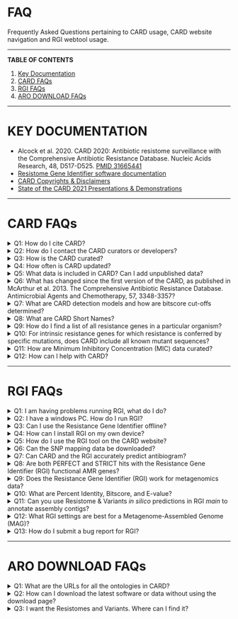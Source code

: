 # FAQ
Frequently Asked Questions pertaining to CARD usage, CARD website navigation and RGI webtool usage.

---

**TABLE OF CONTENTS**

1. [Key Documentation](#key-documentation)
2. [CARD FAQs](#card-faqs)
3. [RGI FAQs](#rgi-faqs)
4. [ARO DOWNLOAD FAQs](#aro-download-faqs)

---

# **KEY DOCUMENTATION**

* Alcock et al. 2020. CARD 2020: Antibiotic resistome surveillance with the Comprehensive Antibiotic Resistance Database. Nucleic Acids Research, 48, D517-D525. [PMID 31665441](https://pubmed.ncbi.nlm.nih.gov/31665441/)
* [Resistome Gene Identifier software documentation](https://github.com/arpcard/rgi)
* [CARD Copyrights & Disclaimers](https://card.mcmaster.ca/about)
* [State of the CARD 2021 Presentations & Demonstrations](https://github.com/arpcard/state-of-the-card-2021)

---

# **CARD FAQs**
<details closed>
<summary>Q1: How do I cite CARD?</summary>
<br>
A: Alcock et al. 2020. CARD 2020: antibiotic resistome surveillance with the Comprehensive Antibiotic Resistance Database. Nucleic Acids Research, 48, D517-D525. [PMID 31665441](https://pubmed.ncbi.nlm.nih.gov/31665441/)
</details>

<details closed>
<summary>Q2: How do I contact the CARD curators or developers?</summary> 
<br>
A: You can contact the CARD curators or developers directly at card@mcmaster.ca, Twitter at @arpcard, or at GitHub (https://github.com/arpcard/rgi).
</details>

<details closed>
<summary>Q3: How is the CARD curated?</summary>
<br>
A: The CARD is curated by a group of experts in the area of antimicrobial resistance (AMR) and bioinformatics, including consultation with outside experts where needed.
</details>

<details closed>
<summary>Q4: How often is CARD updated?</summary>
<br>
A: The CARD is updated approximately monthly.
</details>

<details closed>
<summary>Q5: What data is included in CARD? Can I add unpublished data?</summary>
<br>
A: Only published AMR genes and mutations, with subsequent submission of sequence to GenBank, with clear evidence of elevated MICs are curated into CARD.
The only exception is beta-lactamase genes, which are being named faster than they can be validated. Alcock et al. (2020) provided details on CARD's curation paradigm. We can additionally provide genome or whole-genome shotgun assembly bulk annotation for private data sets using the Resistance Gene Identifier, please contact card@mcmaster.ca.
</details>

<details closed>
<summary>Q6: What has changed since the first version of the CARD, as published in McArthur et al. 2013. The Comprehensive Antibiotic Resistance Database. Antimicrobial Agents and Chemotherapy, 57, 3348-3357?</summary>
<br>
A: The CARD is now more tightly focussed on antimicrobial resistance (AMR) reference sequences and associated detection models. Each sequence curated into the CARD is now associated with both the Antibiotic Resistance Ontology to provide classification and semantic context as well as defined detection models and parameters. The CARD has additionally abandoned use of internal accessions for sequences and now exclusively uses GenBank accessions.
</details>

<details closed>
<summary>Q7: What are CARD detection models and how are bitscore cut-offs determined?</summary>
<br>
A: CARD now organizes reference AMR gene sequences and mutations in the context of bioinformatics models, which are listed here: https://card.mcmaster.ca/ontology/40323. These model types are discussed in detail in Alcock et al. 2020. The most frequently used model type is the Protein Homolog Model for presence or absence of acquired resistance genes, such as beta-lactamases (see this thread on how CARD determines bitscore cutoffs: https://github.com/arpcard/rgi/issues/140). The second most frequently used model type is the Protein Variant Model for detection of intrinsic genes that have acquired mutations conferring resistance.
</details>

<details closed>
<summary>Q8: What are CARD Short Names?</summary>
<br>
A: A CARD-specific abbreviation for AMR gene names associated with Antibiotic Resistance
Ontology terms, often not based on the literature. This is used for programmatic and 
compatibility purposes and is not ontologically relevant. Each ontology term with an 
associated AMR detection model has a CARD Short Name that appears in CARD data files 
and output generated by RGI. If the original gene name is less than 15 characters, the 
CARD short name is identical; if the gene name is greater than 15 characters, the CARD 
Short Name has been abbreviated by CARD curators specifically to identify the proper 
gene or protein name. All CARD Short Names are unique and have whitespace characters 
replaced by underscore characters. The convention for pathogen names is capitalized 
first letter of the genus followed by the lowercase first three letters of the species 
name. The antibiotic abbreviations are from https://journals.asm.org/journal/aac/abbreviations
plus some custom abbreviations by the CARD curators. Simple CARD Short Names often do not
involve either, e.g. CTX-M-15, but where applicable the CARD Short Names follow pathogen_gene
or pathogen_gene_drug. The full lists of abbreviations can be found at:
https://card.mcmaster.ca/latest/data
</details>

<details closed>
<summary>Q9: How do I find a list of all resistance genes in a particular organism?</summary>
<br>
A: CARD now provides annotated genomes, plasmids, and whole-genome shotgun assemblies in the Genomes & Variants section.
</details>

<details closed>
<summary>Q10: For intrinsic resistance genes for which resistance is conferred by specific mutations, does CARD include all known mutant sequences?</summary>
<br>
A: The CARD does not contain complete sequences of resistant mutants, due to the fact the individual mutations are often reported in the literature without the complete mutant gene sequence being deposited in GenBank. Instead, the CARD maintains a complete list of all resistance SNPs relative to a reference sequence, which may either be a reported mutant sequence or a wild-type sequence. As such, it is important that SNP mapping be included in analysis of any genes that require mutation to confer resistance. This step is included in the Resistance Gene Identifier but not naive BLAST analyses. Computational predicted sequence variants are available in the Resistomes, Variants, & Prevalence section.
</details>

<details closed>
<summary>Q11: How are Minimum Inhibitory Concentration (MIC) data curated?</summary>
<br>
A: The CARD does not yet curate MIC data directly, but instead records the resistance profile of resistance genes. This is performed using the categorical confers_resistance_to relationship within the Antibiotic Resistance Ontology, e.g. beta-lactamases confers_resistance_to beta-lactams, as well as the specific confers_resistance_to_drug relationship, e.g. AAC(1) confers_resistance_to_drug apramycin. The latter requires constant curatorial effort and may have gaps - please let us know if find such missing data within the CARD.
</details>

<details closed>
<summary>Q12: How can I help with CARD?</summary>
<br>
A: Any problems you find in CARD, you can post an issue at https://github.com/arpcard/amr_curation/issue.
</details>

---

# **RGI FAQs**

<details closed>
<summary>Q1: I am having problems running RGI, what do I do?</summary>
<br>
A: Please ensure that you have all the necessary dependencies on your device. Dependencies are listed at https://github.com/arpcard/rgi. Also ensure that you've installed it correctly. If assistance is still required, please email us at card@mcmaster.ca. Be sure to include detailed information how your process, a snapshot of your input file, your error, and anything that you believe is important to know. The more you tell us, the better we can help you.
</details>

<details closed>
<summary>Q2: I have a windows PC. How do I run RGI?</summary>
<br>
A: Windows is not supported by RGI. Please use MacOS or Linux. Alternatively, if you have access to a remote virtual environment, you may use that instead.
</details>

<details closed>
<summary>Q3: Can I use the Resistance Gene Identifier offline?</summary>
<br>
A: Yes, the Resistance Gene Identifier can now be downloaded as command-line software.
</details>

<details closed>
<summary>Q4: How can I install RGI on my own device?</summary>
<br>
A: Please refer to https://github.com/arpcard/rgi for documentation on RGI functionality and installation processes.
</details>

<details closed>
<summary>Q5: How do I use the RGI tool on the CARD website?</summary>
<br>
A: The FAQ github repository contains a PDF explaining the step-by-step process of accessing the RGI webtool.
</details>

<details closed>
<summary>Q6: Can the SNP mapping data be downloaded?</summary>
<br>
A: Yes, the SNP mapping data is now available in the Downloads sections within the card.json and snps.txt files.
</details>

<details closed>
<summary>Q7: Can CARD and the RGI accurately predict antibiogram?</summary>
<br>
A: While the CARD systematically curates categorical confers_resistance_to relationships within the Antibiotic Resistance Ontology, e.g. beta-lactamases confers_resistance_to beta-lactams, curation of specific confers_resistance_to_drug relationships, e.g. AAC(1) confers_resistance_to_drug apramycin, is rarely complete due to the volume of literature to curate, variation in MICs for genes among pathogens, and changing clinical breakpoints. As such, curation of confers_resistance_to_drug relationships for accurate prediction of antibiogram is currently inconsistent throughout the CARD and our RGI software is focussed primarily upon accurate prediction of resistome, not antibiogram.
</details>

<details closed>
<summary>Q8: Are both PERFECT and STRICT hits with the Resistance Gene Identifier (RGI) functional AMR genes?</summary>
<br>
A: If a hit is PERFECT, the predicted gene perfectly matches a known resistance gene curated in the CARD at the amino acid level (including SNPs if that is part of the detection model). Only published AMR genes, with subsequent submission of sequence to GenBank, with clear evidence of elevated MICs are curated into CARD. However, a PERFECT hit does not indicate if the AMR gene is expressed or if it results in elevated MIC in the pathogen of interest. Activity of AMR genes can be pathogen and strain specific. STRICT hits are not exact matches to a published AMR sequence, but are similar to CARD reference sequences within detection model cut-offs defined by the CARD curators (see this thread on how CARD determines bitscore cutoffs: https://github.com/arpcard/rgi/issues/140). STRICT hits are likely functional, but those with low percent similarity to the curated CARD reference sequence may require experimental verification.
</details>

<details closed>
<summary>Q9: Does the Resistance Gene Identifier (RGI) work for metagenomics data?</summary>
<br>
A: Yes, the RGI can analyze metagenomics data at the command line. Full details are available at GitHub: https://github.com/arpcard/rgi.
</details>

<details closed>
<summary>Q10: What are Percent Identity, Bitscore, and E-value?</summary>
<br>
A: From the NCBI BLAST Glossary, percent identity is the extent to which two (nucleotide or amino acid) sequences have the same residues at the same positions in an alignment, often expressed as a percentage. The expectation value or expect value represents the number of different alignments with scores equivalent to or better that is expected to occur in a database search by chance. The lower the E value, the more significant the score and the alignment. The bitscore is derived from the raw alignment score, taking the statistical properties of the scoring system into account. Because bitscores are normalized with respect to the scoring system, they can be used to compare alignment scores from different searches. In addition, they provide finer resolution of differences among similar proteins than the expectation score.
</details>

<details closed>
<summary>Q11: Can you use Resistome & Variants <i>in silico</i> predictions in RGI <i>main</i> to annotate assembly contigs?</summary>
<br>
A: The alleles in CARD's Resistomes & Variants dataset are <i>in silico</i> prediction of AMR alleles by running RGI against genomic data available in GenBank. They are not experimentally characterized genes. While they can be used by <i>RGI bwt</i> as an additional reference set for short read alignment, they cannot be used by <i>RGI main</i> to annotate genome assemblies. <i>RGI main</i> uses hand-curated AMR gene detection models involving BLAST, bitscore cut-offs, reference sequences, and curated SNP lists, i.e. much more than read alignment to reference sequences. The underlying reference sequences in these detection models are from experimentally validated alleles reported in the scientific literature, e.g. Sser_gyrB_FLO, https://card.mcmaster.ca/ontology/39891. RGI's Perfect / Strict / Paradigm and BLAST ensures that all possible antibiotic resistance genes in CARD are annotated for genome assemblies. In contrast, short read alignment under <i>RGI bwt</i> requires close sequence similarity for annotation and the broader sequence variation in CARD's Resistomes & Variants can overcome this limitation if the canonical references in CARD's detection models are from a different organism that you have sequenced, albeit the annotation can be based upon unvalidated genes. See RGI's documentation: https://github.com/arpcard/rgi
</details>

<details closed>
<summary>Q12: What RGI settings are best for a Metagenome-Assembled Genome (MAG)?</summary>
<br>
A: If the MAG is long and of high quality assembly, default RGI analysis is more than sufficient to predict Perfect / Strict / Loose hits to the CARD AMR detection models. For shorter or fragmentary assemblies, we suggest using RGI <i>main</i> or the RGI web portal with the <i>Low Quality/Coverage</i> settings to allow RGI to include partial open reading frames (ORFs) and ORFs with errors. To additionally compensate for possible evolutionary distance between the MAGs and the organisms curated in CARD, we suggest examining Loose hits for possible new/divergent antimicrobial resistance genes. As there are often many Loose hits, sorting results by % identity or HSP length can help, but additional use of the <i>Include Nudge</i> option will convert Loose hits of any length with at least 95% identity to CARD reference sequences to Strict hits if you wish to use a broader Strict criteria. See https://github.com/arpcard/rgi to review the Perfect / Strict / Loose paradigm.
</details>

<details closed>
<summary>Q13: How do I submit a bug report for RGI?</summary>
<br>
A: Go to the https://github.com/arpcard/rgi/issues page and click new issue. On this page select the Bug Report Template. Follow the instructions on the template and input all information instructed or any that is deemed important. Click submit and wait until the CARD help-desk responds.
</details>
</p>

---

# **ARO DOWNLOAD FAQs**
<details closed>
<summary>Q1: What are the URLs for all the ontologies in CARD?</summary>
<br>
A: Antibiotic resistance Ontology (ARO):

/aro/accession e.g https://card.mcmaster.ca/aro/3003689 

Relationship Ontology (RO):

/ro/accession e.g https://card.mcmaster.ca/ro/is_a 

Model Ontology (MO): 

/mo/accession e.g https://card.mcmaster.ca/mo/0000009 

NCBI Taxonomy Ontology (NCBITaxon):

/ncbitaxon/accession e.g https://card.mcmaster.ca/ncbitaxon/570 

Gene Ontology (GO):

/go/accession e.g https://card.mcmaster.ca/go/0022804

</details>

<details closed>
<summary>Q2: How can I download the latest software or data without using the download page?</summary>
<br>
A: Download latest data:

/latest/data e.g https://card.mcmaster.ca/latest/data 

Download latest software:

/latest/software e.g https://card.mcmaster.ca/latest/software

</details>

<details closed>
<summary>Q3: I want the Resistomes and Variants. Where can I find it?</summary>
<br>
A: You can find the Resistomes and Variant at https://card.mcmaster.ca/resistomes.
</details>

